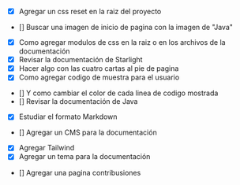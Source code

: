 - [x] Agregar un css reset en la raiz del proyecto
- [] Buscar una imagen de inicio de pagina con la imagen de "Java"
- [x] Como agregar modulos de css en la raiz o en los archivos de la documentación
- [x] Revisar la documentación de Starlight
- [x] Hacer algo con las cuatro cartas al pie de pagina
- [x] Como agregar codigo de muestra para el usuario
- [] Y como cambiar el color de cada linea de codigo mostrada
- [] Revisar la documentación de Java
- [x] Estudiar el formato Markdown
- [] Agregar un CMS para la documentación
- [x] Agregar Tailwind
- [x] Agregar un tema para la documentación
- [] Agregar una pagina contribusiones
